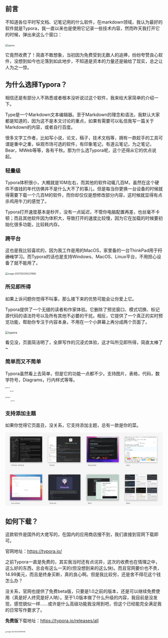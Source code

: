 ## 前言

不知道各位平时写文档、记笔记用的什么软件，在markdown领域，我认为最好的软件就是Typora，我一直以来也是使用它记录一些技术内容，然而昨天我打开它的时候，弹出来这么个窗口：

<img src="/md/工具类/Typora简介/typora.assets/typora.jpg" alt="typora" style="zoom:50%;margin: 0 auto;" />

它竟然收费了！简直不敢想象，当初因为免费受到无数人的追捧，纷纷夸赞良心软件，没想到如今也沦落到如此地步，不知道是资本的力量还是输给了现实，总之让人为之一惊。

## 为什么选择Typora？

相信还是有部分人不熟悉或者根本没听说过这个软件，我来给大家简单的介绍一下。

Type是一个Markdown文本编辑器。至于Markdown的理念和语法，我默认大家都是知道的，因为这不是本文讨论的重点，如果有需要可以私信我写一篇关于Markdown的内容，或者自行百度。



很多文字工作者，比如写小说，论文，稿子，技术文档等，拥有一款趁手的工具可谓是重中之重，纵观市场可选的软件，有印象笔记，有道云笔记，为之笔记，Bear，MWeb等等，各有千秋。那为什么选Typora呢，这个还得从它的优点说起。

### 轻量级

Typora体积很小，大概就是10M左右，而其他的软件动辄几百M，虽然在这个硬件不值钱的年代彷佛并不是什么大不了的事儿，但是每当你更换一台设备的时候就得需要下载一个几百M的软件，而你却仅仅是想修改部分内容，这时候就显得有点杀鸡用牛刀的感觉了。

Typora打开速度基本是秒开，没有一点延迟，不管你电脑配置再差，也丝毫不卡顿；而且其他软件因为体积大，导致打开的速度比较慢，因为它在加载的时候要初始化很多功能，比较耗内存。

### 跨平台

这也是我比较喜欢的，因为我工作是用的MacOS，家里备的一台ThinkPad用于~~打游戏~~学习。而Typora的话也是支持Windows、MacOS、Linux平台，不用担心设备了就不能用了。

<img src="/md/工具类/Typora简介/typora.assets/image-20211202142231882.png" alt="image-20211202142231882" style="zoom:50%;" />

### 所见即所得

如果上诉问题你觉得不叫事，那么接下来的优势可能会让你爱上它。

Typora提供了一个无缝的读者和作家体验。它删除了预览窗口、模式切换、标记源代码的语法符号以及所有其他不必要的干扰。相反，它提供了一个真正的实时预览功能，帮助你专注于内容本身。不用在一个小屏幕上再分成两个页面了。

<img src="/md/工具类/Typora简介/typora.assets/typora.gif" alt="typora" style="zoom:65%;" />

看见没，页面简洁明了，全屏写作的沉浸式体验，这才叫所见即所得，简直太棒了~

### 简单而又不简单

Typora虽然看上去简单，但是它的功能一点都不少。支持图片，表格，代码，数学符号，Diagrams，行内样式等等。

<img src="/md/工具类/Typora简介/typora.assets/fences.png" alt="fences" style="zoom: 25%;float: left" /><img src="/md/工具类/Typora简介/typora.assets/math.png" alt="math" style="zoom:25%" />

<img src="/md/工具类/Typora简介/typora.assets/diagram.png" alt="diagram" style="zoom:25%;float:left" /><img src="/md/工具类/Typora简介/typora.assets/inline.png" alt="inline" style="zoom:25%;" />

### 支持添加主题

如果你觉得它页面丑，没关系，它支持添加主题，总有一款是你的菜。

![image-20211202145551643](typora.assets/image-20211202145551643.png)

## 如何下载？

这款软件是国外的大佬写的，在国内的应用商店搜不到，我们直接到官网下载即可。

官网地址：https://typora.io/

之前Typora一直是免费的，其实我当时还有点诧异，这次的收费也在情理之中，这么好的东西，总会有这么一天的(但没想到来的这么快)。而且官网要价也不贵，14.99美元，而且是终身买断，真的良心啊。但是我比较穷，还是舍不得花这个钱怎么办？

没关系，官网也提供了免费beta版，只要是1.0之前的版本，还是可以继续免费使用（真是好人终究是好人呐）。至于1.0版本做了什么升级的内容，我目前是没发现，感觉貌似一样……或许是什么高级功能我没用到吧，但这个已经能完全满足我的日常写作要求了。

**免费版**下载地址：https://typora.io/releases/all

<img src="/md/工具类/Typora简介/typora.assets/image-20211202151841448.png" alt="image-20211202151841448" style="zoom: 33%;" />

